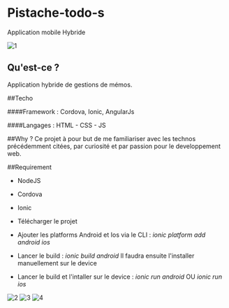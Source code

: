 
# Pistache-todo-s
Application mobile Hybride

![1](https://cloud.githubusercontent.com/assets/16755327/17814019/20a7fef8-662e-11e6-9a97-fd1dddc854df.png)


## Qu'est-ce ? 
Application hybride de gestions de mémos.

##Techo

####Framework :
Cordova, Ionic, AngularJs

####Langages : 
HTML - CSS - JS 

##Why ? 
Ce projet à pour but de me familiariser avec les technos précédemment citées, par curiosité et par passion pour le developpement web. 

##Requirement
- NodeJS
- Cordova
- Ionic

- Télécharger le projet
- Ajouter les platforms Android et Ios via le CLI : _ionic platform add android ios_
- Lancer le build : _ionic build android_ Il faudra ensuite l'installer manuellement sur le device
- Lancer le build et l'intaller sur le device : _ionic run android_ OU _ionic run ios_

![2](https://cloud.githubusercontent.com/assets/16755327/17814021/20c7805c-662e-11e6-8bcc-d944b87bed11.png)
![3](https://cloud.githubusercontent.com/assets/16755327/17814022/20cfbbf0-662e-11e6-8bf6-831f8f208851.png)
![4](https://cloud.githubusercontent.com/assets/16755327/17814020/20c41e62-662e-11e6-8a80-04deb23f0c5a.png)
